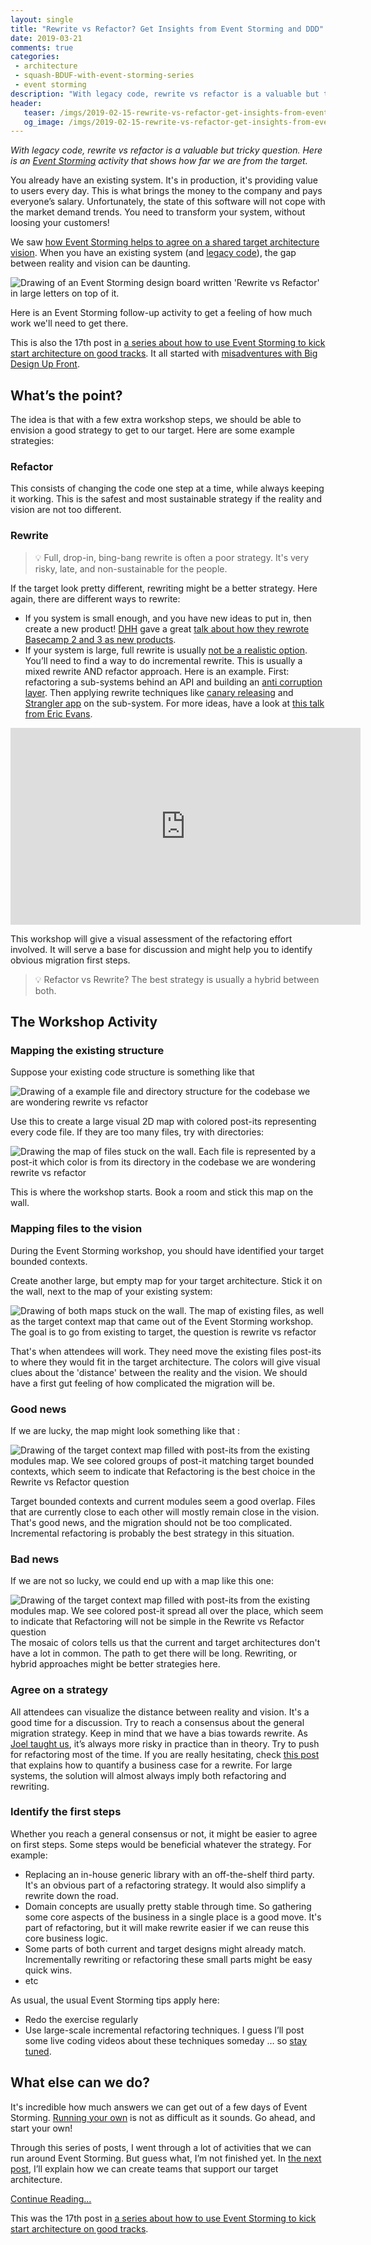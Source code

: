 ```yaml
---
layout: single
title: "Rewrite vs Refactor? Get Insights from Event Storming and DDD"
date: 2019-03-21
comments: true
categories:
 - architecture
 - squash-BDUF-with-event-storming-series
 - event storming
description: "With legacy code, rewrite vs refactor is a valuable but tricky question. Here is an Event Storming follow-up activity that visually shows how far we are from the target. This should trigger more insightful discussions, and to the identification of the first migration steps."
header:
   teaser: /imgs/2019-02-15-rewrite-vs-refactor-get-insights-from-event-storming-and-ddd/event-storming-rewrite-vs-refactor-teaser.jpeg
   og_image: /imgs/2019-02-15-rewrite-vs-refactor-get-insights-from-event-storming-and-ddd/event-storming-rewrite-vs-refactor-og.jpeg
---
```

_With legacy code, rewrite vs refactor is a valuable but tricky question. Here is an [Event Storming](https://www.eventstorming.com/) activity that shows how far we are from the target._

You already have an existing system. It's in production, it's providing value to users every day. This is what brings the money to the company and pays everyone’s salary. Unfortunately, the state of this software will not cope with the market demand trends. You need to transform your system, without loosing your customers!

We saw [how Event Storming helps to agree on a shared target architecture vision](/drafting-a-functional-architecture-vision-with-ddd-event-storming-part-1/). When you have an existing system (and [legacy code](https://en.wikipedia.org/wiki/Legacy_code)), the gap between reality and vision can be daunting.

![Drawing of an Event Storming design board written 'Rewrite vs Refactor' in large letters on top of it.]({{site.url}}/imgs/2019-02-15-rewrite-vs-refactor-get-insights-from-event-storming-and-ddd/event-storming-rewrite-vs-refactor.jpeg)

Here is an Event Storming follow-up activity to get a feeling of how much work we'll need to get there.

This is also the 17th post in [a series about how to use Event Storming to kick start architecture on good tracks](/categories/#squash-bduf-with-event-storming-series). It all started with [misadventures with Big Design Up Front](/misadventures-with-big-design-up-front/).

## What’s the point?

The idea is that with a few extra workshop steps, we should be able to envision a good strategy to get to our target. Here are some example strategies:

### Refactor

This consists of changing the code one step at a time, while always keeping it working. This is the safest and most sustainable strategy if the reality and vision are not too different.

### Rewrite

> 💡 Full, drop-in, bing-bang rewrite is often a poor strategy. It's very risky, late, and non-sustainable for the people.

If the target look pretty different, rewriting might be a better strategy. Here again, there are different ways to rewrite:

*   If you system is small enough, and you have new ideas to put in, then create a new product! [DHH](https://twitter.com/dhh) gave a great [talk about how they rewrote Basecamp 2 and 3 as new products](https://businessofsoftware.org/2015/10/david-heinemeier-hansson-rewrite-basecamp-business-of-software-conference-video-dhh-bos2015/).
*   If your system is large, full rewrite is usually [not be a realistic option](https://dzone.com/articles/software-rewrite-the-chase-2). You’ll need to find a way to do incremental rewrite. This is usually a mixed rewrite AND refactor approach. Here is an example. First: refactoring a sub-systems behind an API and building an [anti corruption layer](https://softwareengineering.stackexchange.com/questions/184464/what-is-an-anti-corruption-layer-and-how-is-it-used). Then applying rewrite techniques like [canary releasing](https://martinfowler.com/bliki/CanaryRelease.html) and [Strangler app](https://www.martinfowler.com/bliki/StranglerApplication.html) on the sub-system. For more ideas, have a look at [this talk from Eric Evans](https://www.youtube.com/watch?v=OTF2Y6TLTG0).

<iframe width="560" height="315" src="https://www.youtube.com/embed/OTF2Y6TLTG0" frameborder="0" allow="accelerometer; autoplay; encrypted-media; gyroscope; picture-in-picture" allowfullscreen></iframe>

This workshop will give a visual assessment of the refactoring effort involved. It will serve a base for discussion and might help you to identify obvious migration first steps.

> 💡 Refactor vs Rewrite? The best strategy is usually a hybrid between both.

## The Workshop Activity

### Mapping the existing structure

Suppose your existing code structure is something like that

![Drawing of a example file and directory structure for the codebase we are wondering rewrite vs refactor]({{site.url}}/imgs/2019-02-15-rewrite-vs-refactor-get-insights-from-event-storming-and-ddd/existing-structure.jpg)

Use this to create a large visual 2D map with colored post-its representing every code file. If they are too many files, try with directories:

![Drawing the map of files stuck on the wall. Each file is represented by a post-it which color is from its directory in the codebase we are wondering rewrite vs refactor]({{site.url}}/imgs/2019-02-15-rewrite-vs-refactor-get-insights-from-event-storming-and-ddd/existing-files-map.jpg)

This is where the workshop starts. Book a room and stick this map on the wall.

### Mapping files to the vision

During the Event Storming workshop, you should have identified your target bounded contexts.

Create another large, but empty map for your target architecture. Stick it on the wall, next to the map of your existing system:

![Drawing of both maps stuck on the wall. The map of existing files, as well as the target context map that came out of the Event Storming workshop. The goal is to go from existing to target, the question is rewrite vs refactor]({{site.url}}/imgs/2019-02-15-rewrite-vs-refactor-get-insights-from-event-storming-and-ddd/existing-and-target-maps.jpg)

That's when attendees will work. They need move the existing files post-its to where they would fit in the target architecture. The colors will give visual clues about the 'distance' between the reality and the vision. We should have a first gut feeling of how complicated the migration will be.

### Good news

If we are lucky, the map might look something like that :

![Drawing of the target context map filled with post-its from the existing modules map. We see colored groups of post-it matching target bounded contexts, which seem to indicate that Refactoring is the best choice in the Rewrite vs Refactor question]({{site.url}}/imgs/2019-02-15-rewrite-vs-refactor-get-insights-from-event-storming-and-ddd/simpler-migration.jpg)

Target bounded contexts and current modules seem a good overlap. Files that are currently close to each other will mostly remain close in the vision. That's good news, and the migration should not be too complicated. Incremental refactoring is probably the best strategy in this situation.

### Bad news

If we are not so lucky, we could end up with a map like this one:

![Drawing of the target context map filled with post-its from the existing modules map. We see colored post-it spread all over the place, which seem to indicate that Refactoring will not be simple in the Rewrite vs Refactor question]({{site.url}}/imgs/2019-02-15-rewrite-vs-refactor-get-insights-from-event-storming-and-ddd/messy-migration.jpg)
The mosaic of colors tells us that the current and target architectures don't have a lot in common. The path to get there will be long. Rewriting, or hybrid approaches might be better strategies here.

### Agree on a strategy

All attendees can visualize the distance between reality and vision. It's a good time for a discussion. Try to reach a consensus about the general migration strategy. Keep in mind that we have a bias towards rewrite. As [Joel taught us](https://www.joelonsoftware.com/2000/04/06/things-you-should-never-do-part-i/), it’s always more risky in practice than in theory. Try to push for refactoring most of the time. If you are really hesitating, check [this post](https://8thlight.com/blog/doug-bradbury/2018/11/27/true-cost-rewrites.html) that explains how to quantify a business case for a rewrite. For large systems, the solution will almost always imply both refactoring and rewriting.

### Identify the first steps

Whether you reach a general consensus or not, it might be easier to agree on first steps. Some steps would be beneficial whatever the strategy. For example:

*   Replacing an in-house generic library with an off-the-shelf third party. It's an obvious part of a refactoring strategy. It would also simplify a rewrite down the road.
*   Domain concepts are usually pretty stable through time. So gathering some core aspects of the business in a single place is a good move. It's part of refactoring, but it will make rewrite easier if we can reuse this core business logic.
*   Some parts of both current and target designs might already match. Incrementally rewriting or refactoring these small parts might be easy quick wins.
*   etc

As usual, the usual Event Storming tips apply here:

*   Redo the exercise regularly
*   Use large-scale incremental refactoring techniques. I guess I’ll post some live coding videos about these techniques someday … so [stay tuned](http://eepurl.com/dxKE95).

## What else can we do?

It's incredible how much answers we can get out of a few days of Event Storming. [Running your own](/categories/#squash-bduf-with-event-storming-series) is not as difficult as it sounds. Go ahead, and start your own!

Through this series of posts, I went through a lot of activities that we can run around Event Storming. But guess what, I’m not finished yet. In [the next post](/feature-teams-vs-component-teams-decide-with-event-storming-and-ddd/), I’ll explain how we can create teams that support our target architecture.

[Continue Reading...](/feature-teams-vs-component-teams-decide-with-event-storming-and-ddd/)

This was the 17th post in [a series about how to use Event Storming to kick start architecture on good tracks](/categories/#squash-bduf-with-event-storming-series).
